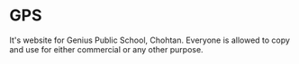 # GPS
It's website for Genius Public School, Chohtan. Everyone is allowed to copy and use for either commercial or any other purpose.
